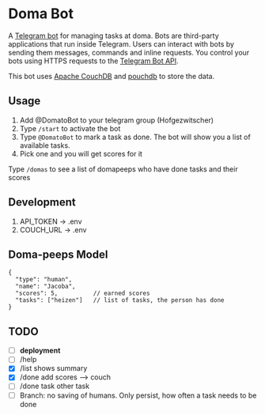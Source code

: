 # Doma Bot
A [Telegram bot](https://core.telegram.org/bots) for managing tasks at doma.
Bots are third-party applications that run inside Telegram. Users can interact with bots by sending them messages, commands and inline requests. You control your bots using HTTPS requests to the [Telegram Bot API](https://core.telegram.org/bots/api).

This bot uses [Apache CouchDB](https://couchdb.apache.org/) and [pouchdb](https://pouchdb.com/) to store the data.

## Usage
1. Add @DomatoBot to your telegram group (Hofgezwitscher)
2. Type `/start` to activate the bot
3. Type `@DomatoBot` to mark a task as done. The bot will show you a list of available tasks.
4. Pick one and you will get scores for it
   
Type `/domas` to see a list of domapeeps who have done tasks and their scores 

## Development
1. API_TOKEN -> .env
2. COUCH_URL -> .env

## Doma-peeps Model
```
{
  "type": "human",
  "name": "Jacoba",
  "scores": 5,          // earned scores
  "tasks": ["heizen"]   // list of tasks, the person has done
}
```

## TODO
- [ ] **deployment**
- [ ] /help
- [x] /list
    shows summary
- [x] /done
    add scores --> couch
- [ ] /done task
    other task
- [ ] Branch: no saving of humans. Only persist, how often a task needs to be done
